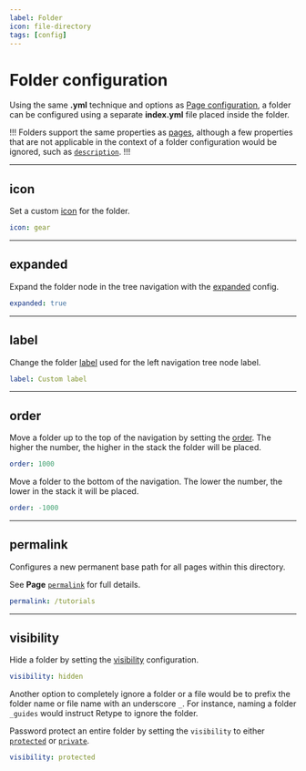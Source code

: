 ```yaml
---
label: Folder
icon: file-directory
tags: [config]
---
```

# Folder configuration

Using the same **.yml** technique and options as [Page configuration](/configuration/page.md), a folder can be configured using a separate **index.yml** file placed inside the folder.

!!!
Folders support the same properties as [pages](/configuration/page.md), although a few properties that are not applicable in the context of a folder configuration would be ignored, such as [`description`](/configuration/page.md#description).
!!!

---

## icon

Set a custom [icon](/configuration/page.md#icon) for the folder.

```yml index.yml
icon: gear
```

---

## expanded

Expand the folder node in the tree navigation with the [expanded](/configuration/page.md#expanded) config.

```yml index.yml
expanded: true
```

---

## label

Change the folder [label](/configuration/page.md#label) used for the left navigation tree node label.

```yml index.yml
label: Custom label
```

---

## order

Move a folder up to the top of the navigation by setting the [order](/configuration/page.md#order). The higher the number, the higher in the stack the folder will be placed.

```yml index.yml
order: 1000
```

Move a folder to the bottom of the navigation. The lower the number, the lower in the stack it will be placed.

```yml index.yml
order: -1000
```

---

## permalink

Configures a new permanent base path for all pages within this directory. 

See **Page** [`permalink`](page.md/#permalink) for full details.

```yml index.yml
permalink: /tutorials
```

---

## visibility

Hide a folder by setting the [visibility](/configuration/page.md#visibility) configuration.

```yml index.yml
visibility: hidden
```

Another option to completely ignore a folder or a file would be to prefix the folder name or file name with an underscore `_`. For instance, naming a folder `_guides` would instruct Retype to ignore the folder.

Password protect an entire folder by setting the `visibility` to either [`protected`](page.md#protected) or [`private`](page.md#private).

```yml index.yml
visibility: protected
```
